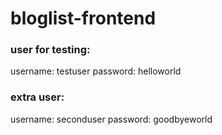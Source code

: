 # bloglist-frontend

### user for testing:
username: testuser
password: helloworld

### extra user:
username: seconduser
password: goodbyeworld
